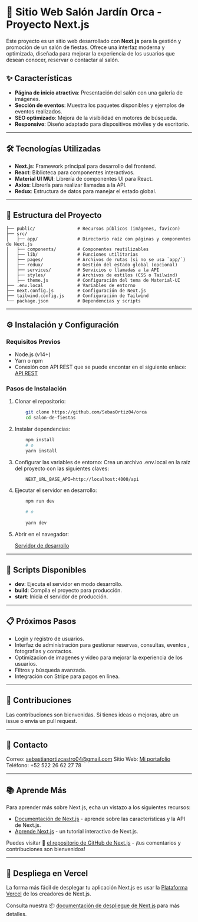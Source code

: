 # 🎉 Sitio Web Salón Jardín Orca - Proyecto Next.js

Este proyecto es un sitio web desarrollado con **Next.js** para la gestión y promoción de un salón de fiestas. Ofrece una interfaz moderna y optimizada, diseñada para mejorar la experiencia de los usuarios que desean conocer, reservar o contactar al salón.

## ✨ Características

- **Página de inicio atractiva**: Presentación del salón con una galería de imágenes.
- **Sección de eventos**: Muestra los paquetes disponibles y ejemplos de eventos realizados.
- **SEO optimizado**: Mejora de la visibilidad en motores de búsqueda.
- **Responsivo**: Diseño adaptado para dispositivos móviles y de escritorio.

---

## 🛠️ Tecnologías Utilizadas

- **Next.js**: Framework principal para desarrollo del frontend.
- **React**: Biblioteca para componentes interactivos.
- **Material UI MUI**: Librería de componentes UI para React.
- **Axios**: Librería para realizar llamadas a la API.
- **Redux**: Estructura de datos para manejar el estado global.
  
---

## 📂 Estructura del Proyecto

```plaintext
├── public/                # Recursos públicos (imágenes, favicon)
├── src/
│   ├── app/               # Directorio raíz con páginas y componentes de Next.js
│   ├── components/        # Componentes reutilizables
│   ├── lib/               # Funciones utilitarias
│   ├── pages/             # Archivos de rutas (si no se usa `app/`)
│   ├── redux/             # Gestión del estado global (opcional)
│   ├── services/          # Servicios o llamadas a la API
│   ├── styles/            # Archivos de estilos (CSS o Tailwind)
│   ├── theme.js           # Configuración del tema de Material-UI
├── .env.local             # Variables de entorno
├── next.config.js         # Configuración de Next.js
├── tailwind.config.js     # Configuración de Tailwind
└── package.json           # Dependencias y scripts
```

---

## ⚙️ Instalación y Configuración

### Requisitos Previos

- Node.js (v14+)
- Yarn o npm
- Conexión con API REST que se puede encontar en el siguiente enlace: [API REST](https://github.com/usuario/salon-de-fiestas-api)

### Pasos de Instalación

1. Clonar el repositorio:

    ```bash
        git clone https://github.com/SebasOrtiz04/orca
        cd salon-de-fiestas
    ```

2. Instalar dependencias:

    ```bash
        npm install
        # o
        yarn install
    ```

3. Configurar las variables de entorno: Crea un archivo .env.local en la raíz del proyecto con las siguientes claves:

    ```env
        NEXT_URL_BASE_API=http://localhost:4000/api
    ```

4. Ejecutar el servidor en desarrollo:

    ```bash
        npm run dev
        
        # o
        
        yarn dev
    ```

5. Abrir en el navegador:

    [Servidor de desarrollo](http://localhost:3000)

---

## 🧩 Scripts Disponibles

- **dev**: Ejecuta el servidor en modo desarrollo.
- **build**: Compila el proyecto para producción.
- **start**: Inicia el servidor de producción.

---

## 📋 Próximos Pasos

- Login y registro de usuarios.
- Interfaz de administración para gestionar reservas, consultas, eventos , fotografias y contactos.
- Optimizacion de  imagenes y video para mejorar la experiencia de los usuarios.
- Filtros y búsqueda avanzada.
- Integración con Stripe para pagos en línea.

---
  
## 📝 Contribuciones

Las contribuciones son bienvenidas. Si tienes ideas o mejoras, abre un issue o envía un pull request.

---

## 📧 Contacto

Correo: [sebastianortizcastro04@gmail.com](mailto:sebastianortizcastro04@gmail.com)
Sitio Web: [Mi portafolio](https://sebas.mistli.com.mx/)
Teléfono: +52 522 26 62 27 78

---

## 📚 Aprende Más

Para aprender más sobre Next.js, echa un vistazo a los siguientes recursos:

- [Documentación de Next.js](https://nextjs.org/docs) - aprende sobre las características y la API de Next.js.
- [Aprende Next.js](https://nextjs.org/learn) - un tutorial interactivo de Next.js.

Puedes visitar 🔗 [el repositorio de GitHub de Next.js](https://github.com/vercel/next.js/) - ¡tus comentarios y contribuciones son bienvenidos!

---

## 🚀 Despliega en Vercel

La forma más fácil de desplegar tu aplicación Next.js es usar la [Plataforma Vercel](https://vercel.com/new?utm_medium=default-template&filter=next.js&utm_source=create-next-app&utm_campaign=create-next-app-readme) de los creadores de Next.js.

Consulta nuestra 📦 [documentación de despliegue de Next.js](https://nextjs.org/docs/deployment) para más detalles.
